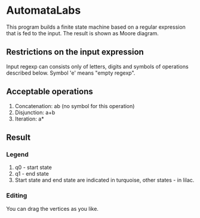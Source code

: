 # AutomataLabs
This program builds a finite state machine based on a regular expression that is fed to the input. 
The result is shown as Moore diagram.

## Restrictions on the input expression
Input regexp can consists only of letters, digits and symbols of operations described below.
Symbol 'e' means "empty regexp".

## Acceptable operations
1. Concatenation: ab (no symbol for this operation)
2. Disjunction: a+b
3. Iteration: a*

## Result
### Legend
1. q0 - start state
2. q1 - end state
3. Start state and end state are indicated in turquoise, other states - in lilac.

### Editing
You can drag the vertices as you like.

